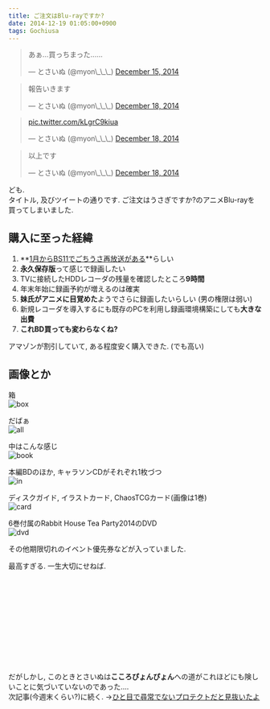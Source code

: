 ```yaml
---
title: ご注文はBlu-rayですか?
date: 2014-12-19 01:05:00+0900
tags: Gochiusa
---
```


<blockquote class="twitter-tweet tw-align-center" lang="en"><p>あぁ...買っちまった......</p>&mdash; とさいぬ (@myon\_\_\_) <a href="https://twitter.com/myon___/status/544401154763800576">December 15, 2014</a></blockquote>
<script async src="//platform.twitter.com/widgets.js" charset="utf-8"></script>

<blockquote class="twitter-tweet tw-align-center" lang="en"><p>報告いきます</p>&mdash; とさいぬ (@myon\_\_\_) <a href="https://twitter.com/myon___/status/545500744103653377">December 18, 2014</a></blockquote>
<script async src="//platform.twitter.com/widgets.js" charset="utf-8"></script>

<blockquote class="twitter-tweet tw-align-center" lang="en"><p><a href="http://t.co/kLgrC9kiua">pic.twitter.com/kLgrC9kiua</a></p>&mdash; とさいぬ (@myon\_\_\_) <a href="https://twitter.com/myon___/status/545500819198459904">December 18, 2014</a></blockquote>
<script async src="//platform.twitter.com/widgets.js" charset="utf-8"></script>

<blockquote class="twitter-tweet tw-align-center" lang="en"><p>以上です</p>&mdash; とさいぬ (@myon\_\_\_) <a href="https://twitter.com/myon___/status/545500835673694209">December 18, 2014</a></blockquote>
<script async src="//platform.twitter.com/widgets.js" charset="utf-8"></script>

ども.  
タイトル, 及びツイートの通りです. ご注文はうさぎですか?のアニメBlu-rayを買ってしまいました.

<!--more-->

## 購入に至った経緯

1. **[1月からBS11でごちうさ再放送がある](http://www.gochiusa.com/news/hp0001/index02610000.html)**らしい
2. **永久保存版**って感じで録画したい
3. TVに接続したHDDレコーダの残量を確認したところ**9時間**
4. 年末年始に録画予約が増えるのは確実
5. **妹氏がアニメに目覚めた**ようでさらに録画したいらしい (男の権限は弱い)
6. 新規レコーダを導入するにも既存のPCを利用し録画環境構築にしても**大きな出費**
7. **これBD買っても変わらなくね?**

アマゾンが割引していて, ある程度安く購入できた. (でも高い)

## 画像とか

箱  
![box](https://lh5.googleusercontent.com/-xLeU9vuHx94/VJLfdpF8dEI/AAAAAAAADx4/5sVGiLeMAyA/s640/IMG_2634.JPG)

だばぁ  
![all](https://lh3.googleusercontent.com/-5EQiHCee7tI/VJLepu-CI-I/AAAAAAAADxE/TqA0aohOCFA/s640/IMG_2626.JPG)

中はこんな感じ  
![book](https://lh6.googleusercontent.com/-fmwq5S4FGUI/VJLe4FsborI/AAAAAAAADxU/swZEI7XTk3c/s640/IMG_2627.JPG)

本編BDのほか, キャラソンCDがそれぞれ1枚づつ  
![in](https://lh3.googleusercontent.com/-SxQ11_GA7l8/VJLkE-EdtfI/AAAAAAAADyI/0TnSOfSVgjA/s640/IMG_2637.JPG)

ディスクガイド, イラストカード, ChaosTCGカード(画像は1巻)  
![card](https://lh6.googleusercontent.com/-kc8EgFprJYs/VJLfSul5JUI/AAAAAAAADxo/HOt3Rody0P4/s640/IMG_2631.JPG)

6巻付属のRabbit House Tea Party2014のDVD  
![dvd](https://lh3.googleusercontent.com/-bSdsT_i8m6k/VJLfVd7fvfI/AAAAAAAADxw/DbHS1wgl_NY/s640/IMG_2633.JPG)

その他期限切れのイベント優先券などが入っていました.

最高すぎる. 一生大切にせねば.

&nbsp;

&nbsp;

&nbsp;

&nbsp;

&nbsp;

&nbsp;

だがしかし, このときとさいぬは**こころぴょんぴょん**への道がこれほどにも険しいことに気づいていないのであった....  
次記事(今週末くらい?)に続く. →[ひと目で尋常でないプロテクトだと見抜いたよ](/blog/2014-12-20/fu_k_power_dvd/)
